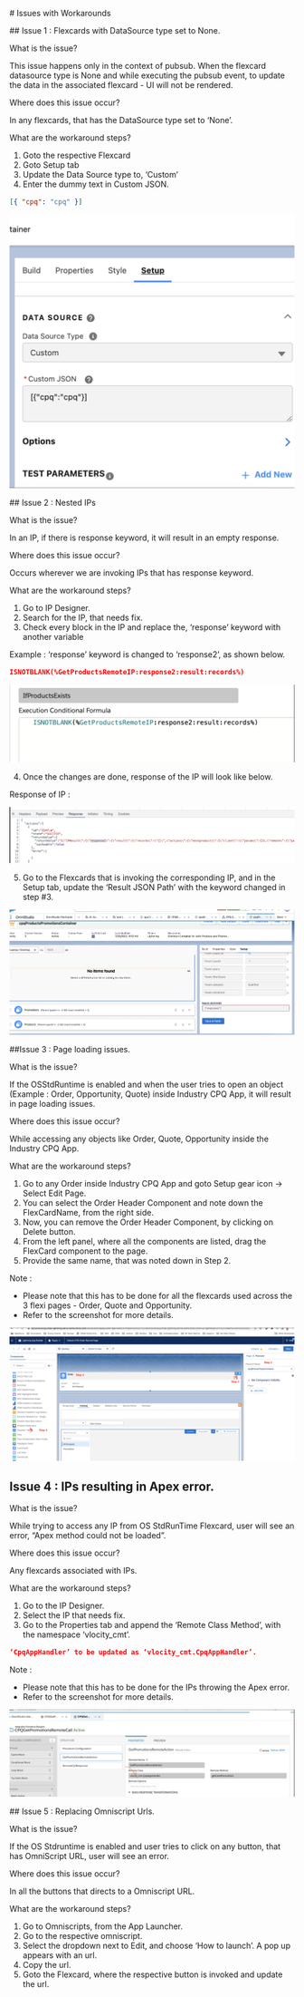 # Issues with Workarounds

## Issue 1 : Flexcards with DataSource type set to None.

What is the issue?

This issue happens only in the context of pubsub. When the flexcard datasource type is None and while executing the pubsub event, to update the data in the associated flexcard - UI will not be rendered.

Where does this issue occur?

In any flexcards, that has the DataSource type set to ‘None’.

What are the workaround steps?

1. Goto the respective Flexcard
2. Goto Setup tab
3. Update the Data Source type to, ‘Custom’
4. Enter the dummy text in Custom JSON.

```json
[{ "cpq": "cpq" }]
```

![Example](/docs/images/Issue1-datasource.png?raw=true "Example")

## Issue 2 : Nested IPs

What is the issue?

In an IP, if there is response keyword, it will result in an empty response.

Where does this issue occur?

Occurs wherever we are invoking IPs that has response keyword.

What are the workaround steps?

1. Go to IP Designer.
2. Search for the IP, that needs fix.
3. Check every block in the IP and replace the, ‘response’ keyword with another variable

Example : ‘response’ keyword is changed to ‘response2’, as shown below.

```json
ISNOTBLANK(%GetProductsRemoteIP:response2:result:records%)
```

![Example](/docs/images/Issue2-vip.png?raw=true "Example")

4. Once the changes are done, response of the IP will look like below.

Response of IP :

![Example](/docs/images/Issue2-VIP-Response.png?raw=true "Example")

5. Go to the Flexcards that is invoking the corresponding IP, and in the Setup tab, update the ‘Result JSON Path’ with the keyword changed in step #3.

![Example](/docs/images/Issue2-FlexCard.png?raw=true "Example")

##Issue 3 : Page loading issues.

What is the issue?

If the OSStdRuntime is enabled and when the user tries to open an object (Example : Order, Opportunity, Quote) inside Industry CPQ App, it will result in page loading issues.

Where does this issue occur?

While accessing any objects like Order, Quote, Opportunity inside the Industry CPQ App.

What are the workaround steps?

1. Go to any Order inside Industry CPQ App and goto Setup gear icon → Select Edit Page.
2. You can select the Order Header Component and note down the FlexCardName, from the right side.
3. Now, you can remove the Order Header Component, by clicking on Delete button.
4. From the left panel, where all the components are listed, drag the FlexCard component to the page.
5. Provide the same name, that was noted down in Step 2.

Note :

- Please note that this has to be done for all the flexcards used across the 3 flexi pages - Order, Quote and Opportunity.
- Refer to the screenshot for more details.

![Example](/docs/images/Issue3-AppBuilder.png?raw=true "Example")

## Issue 4 : IPs resulting in Apex error.

What is the issue?

While trying to access any IP from OS StdRunTime Flexcard, user will see an error, “Apex method could not be loaded”.

Where does this issue occur?

Any flexcards associated with IPs.

What are the workaround steps?

1. Go to the IP Designer.
2. Select the IP that needs fix.
3. Go to the Properties tab and append the ‘Remote Class Method’, with the namespace ‘vlocity_cmt’.

```json
‘CpqAppHandler’ to be updated as ‘vlocity_cmt.CpqAppHandler’.
```

Note :

- Please note that this has to be done for the IPs throwing the Apex error.
- Refer to the screenshot for more details.

![Example](/docs/images/Issue4-VIP.png?raw=true "Example")

## Issue 5 : Replacing Omniscript Urls.

What is the issue?

If the OS Stdruntime is enabled and user tries to click on any button, that has OmniScript URL, user will see an error.

Where does this issue occur?

In all the buttons that directs to a Omniscript URL.

What are the workaround steps?

1. Go to Omniscripts, from the App Launcher.
2. Go to the respective omniscript.
3. Select the dropdown next to Edit, and choose ‘How to launch’. A pop up appears with an url.
4. Copy the url.
5. Goto the Flexcard, where the respective button is invoked and update the url.
